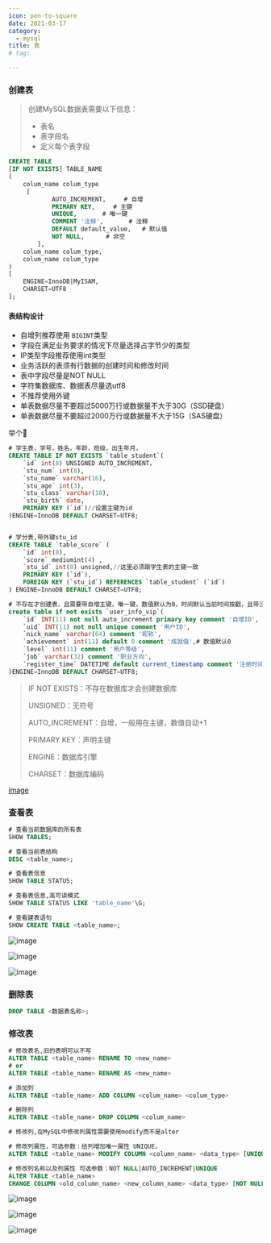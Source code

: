 ```yaml
---
icon: pen-to-square
date: 2021-03-17
category:
  - mysql
title: 表 
# tag:

---
```


### 创建表

> 创建MySQL数据表需要以下信息：
>  
> - 表名
> - 表字段名
> - 定义每个表字段

```sql
CREATE TABLE 
[IF NOT EXISTS] TABLE_NAME 
(
    colum_name colum_type
     [
            AUTO_INCREMENT,     # 自增
            PRIMARY KEY,     # 主键
            UNIQUE,       # 唯一键
            COMMENT '注释',       # 注释
            DEFAULT default_value,   # 默认值
            NOT NULL,      # 非空
        ],
    colum_name colum_type,
    colum_name colum_type
)
[
    ENGINE=InnoDB|MyISAM,
    CHARSET=UTF8
];
```

#### 表结构设计

- 自增列推荐使用 `BIGINT`类型
- 字段在满足业务要求的情况下尽量选择占字节少的类型
- IP类型字段推荐使用int类型
- 业务活跃的表须有行数据的创建时间和修改时间
- 表中字段尽量是NOT NULL
- 字符集数据库、数据表尽量选utf8
- 不推荐使用外键
- 单表数据尽量不要超过5000万行或数据量不大于30G（SSD硬盘）
- 单表数据尽量不要超过2000万行或数据量不大于15G（SAS硬盘）

举个🌰

```sql
# 学生表，学号，姓名，年龄，班级，出生年月，
CREATE TABLE IF NOT EXISTS `table_student`(
    `id` int(8) UNSIGNED AUTO_INCREMENT，
    `stu_num` int(8),
    `stu_name` varchar(16),
    `stu_age` int(3),
    `stu_class` varchar(10),
    `stu_birth` date,
    PRIMARY KEY (`id`)//设置主键为id
)ENGINE=InnoDB DEFAULT CHARSET=UTF8;


# 学分表,带外键stu_id
CREATE TABLE `table_score` (
    `id` int(8),
    `score` mediumint(4) ,
    `stu_id` int(8) unsigned,//这里必须跟学生表的主键一致
    PRIMARY KEY (`id`),
    FOREIGN KEY (`stu_id`) REFERENCES `table_student` (`id`)
) ENGINE=InnoDB DEFAULT CHARSET=UTF8;

# 不存在才创建表，且需要带自增主键，唯一键，数值默认为0，时间默认当前时间按戳，且带注释
create table if not exists `user_info_vip`(
    `id` INT(11) not null auto_increment primary key comment '自增ID',
    `uid` INT(11) not null unique comment '用户ID',
    `nick_name` varchar(64) comment '昵称',
    `achievement` int(11) default 0 comment '成就值',# 数值默认0
    `level` int(11) comment '用户等级',
    `job` varchar(32) comment '职业方向',
    `register_time` DATETIME default current_timestamp comment '注册时间' # 时间默认当前时间戳
)ENGINE=InnoDB DEFAULT CHARSET=UTF8;
```

> IF NOT EXISTS：不存在数据库才会创建数据库
>  
> UNSIGNED：无符号
>  
> AUTO_INCREMENT：自增，一般用在主键，数值自动+1
>  
> PRIMARY KEY：声明主键
>  
> ENGINE：数据库引擎
>  
> CHARSET：数据库编码

[image](https://masuo-github-image.oss-cn-beijing.aliyuncs.com/image/20220113161138.png)

### 查看表

```sql
# 查看当前数据库的所有表
SHOW TABLES;

# 查看当前表结构
DESC <table_name>;

# 查看表信息
SHOW TABLE STATUS;

# 查看表信息,高可读模式
SHOW TABLE STATUS LIKE 'table_name'\G;

# 查看建表语句
SHOW CREATE TABLE <table_name>;
```

![image](https://masuo-github-image.oss-cn-beijing.aliyuncs.com/image/20220114094651.png#id=X68Hl&originHeight=204&originWidth=588&originalType=binary&ratio=1&rotation=0&showTitle=false&status=done&style=none&title=)

![image](https://masuo-github-image.oss-cn-beijing.aliyuncs.com/image/20220114094707.png#id=HZanr&originHeight=401&originWidth=524&originalType=binary&ratio=1&rotation=0&showTitle=false&status=done&style=none&title=)

![image](https://masuo-github-image.oss-cn-beijing.aliyuncs.com/image/20220114094952.png#id=QHGib&originHeight=373&originWidth=1305&originalType=binary&ratio=1&rotation=0&showTitle=false&status=done&style=none&title=)

### 删除表

```sql
DROP TABLE <数据表名称>;
```

### 修改表

```sql
# 修改表名,旧的表明可以不写
ALTER TABLE <table_name> RENAME TO <new_name>
# or
ALTER TABLE <table_name> RENAME AS <new_name>

# 添加列
ALTER TABLE <table_name> ADD COLUMN <colum_name> <colum_type>

# 删除列
ALTER TABLE <table_name> DROP COLUMN <colum_name>

# 修改列,在MySQL中修改列属性需要使用modify而不是alter

# 修改列属性，可选参数：给列增加唯一属性 UNIQUE，
ALTER TABLE <table_name> MODIFY COLUMN <column_name> <data_type> [UNIQUE]

# 修改列名称以及列属性 可选参数：NOT NULL|AUTO_INCREMENT|UNIQUE
ALTER TABLE <table_name> 
CHANGE COLUMN <old_column_name> <new_column_name> <data_type> [NOT NULL|AUTO_INCREMENT|UNIQUE]
```

![image](https://masuo-github-image.oss-cn-beijing.aliyuncs.com/image/20220114093616.png#id=upojP&originHeight=482&originWidth=922&originalType=binary&ratio=1&rotation=0&showTitle=false&status=done&style=none&title=)

![image](https://masuo-github-image.oss-cn-beijing.aliyuncs.com/image/20220114095936.png#id=Y1YXb&originHeight=513&originWidth=588&originalType=binary&ratio=1&rotation=0&showTitle=false&status=done&style=none&title=)

![image](https://masuo-github-image.oss-cn-beijing.aliyuncs.com/image/20220114103438.png#id=mNG8U&originHeight=390&originWidth=589&originalType=binary&ratio=1&rotation=0&showTitle=false&status=done&style=none&title=)
